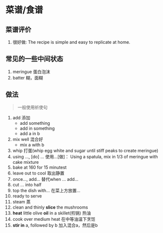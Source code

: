 # 菜谱/食谱

## 菜谱评价

1. 很好做: The recipe is simple and easy to replicate at home.

## 常见的一些中间状态

1. meringue 蛋白泡沫
2. batter 糊，面糊

## 做法

> 一般使用祈使句

1. add 添加
    * add something
    * add in something
    * add a in b
2. mix well 混合好
    * mix a with b
3. whip 打蛋(whip egg white and sugar until stiff peaks to create meringue)
4. using ..., [do] ... 使用...[做]： Using a spatula, mix in 1/3 of meringue with cake mixture
5. bake at 160 for 15 minutest
6. leave out to cool 取出静置
7. once..., add... 替代when ... add...
8. cut ... into half
9. top the dish with... 在菜上方放置...
10. ready to serve
11. steam 蒸
12. clean and thinly **slice** the mushrooms
13. **heat** little olive **oil** in a skillet(煎锅) 热油
14. cook over medium heat 在中等油温下烹饪
15. **stir in** a, followed by b 加入混合a，然后是b

